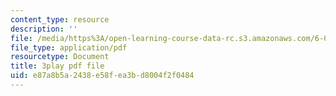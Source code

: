 ```yaml
---
content_type: resource
description: ''
file: /media/https%3A/open-learning-course-data-rc.s3.amazonaws.com/6-00sc-introduction-to-computer-science-and-programming-spring-2011/e87a8b5a2438e58fea3bd8004f2f0484_K1w2o5i0NGQ.pdf
file_type: application/pdf
resourcetype: Document
title: 3play pdf file
uid: e87a8b5a-2438-e58f-ea3b-d8004f2f0484
---
```

